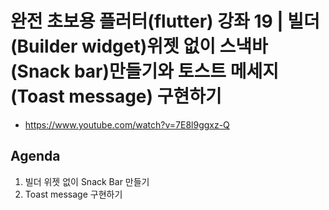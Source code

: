# 완전 초보용 플러터(flutter) 강좌 19 | 빌더(Builder widget)위젯 없이 스낵바(Snack bar)만들기와 토스트 메세지(Toast message) 구현하기
- https://www.youtube.com/watch?v=7E8l9ggxz-Q


## Agenda
1. 빌더 위젯 없이 Snack Bar 만들기
1. Toast message 구현하기


